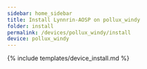 ```yaml
---
sidebar: home_sidebar
title: Install Lynnrin-AOSP on pollux_windy
folder: install
permalink: /devices/pollux_windy/install
device: pollux_windy
---
```

{% include templates/device_install.md %}
